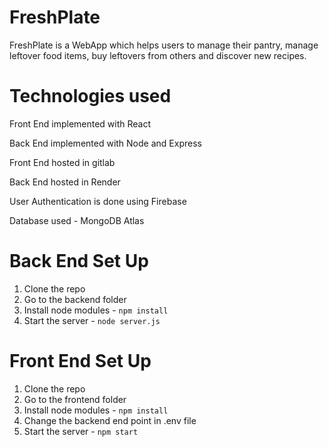 # FreshPlate

FreshPlate is a WebApp which helps users to manage their pantry, manage leftover food items, buy leftovers from others and discover new recipes.

# Technologies used

Front End implemented with React

Back End implemented with Node and Express

Front End hosted in gitlab

Back End hosted in Render

User Authentication is done using Firebase

Database used - MongoDB Atlas

# Back End Set Up

1. Clone the repo
2. Go to the backend folder
3. Install node modules - ```npm install```
4. Start the server - ```node server.js```

# Front End Set Up

1. Clone the repo
2. Go to the frontend folder
3. Install node modules - ```npm install```
4. Change the backend end point in .env file
5. Start the server - ```npm start```
